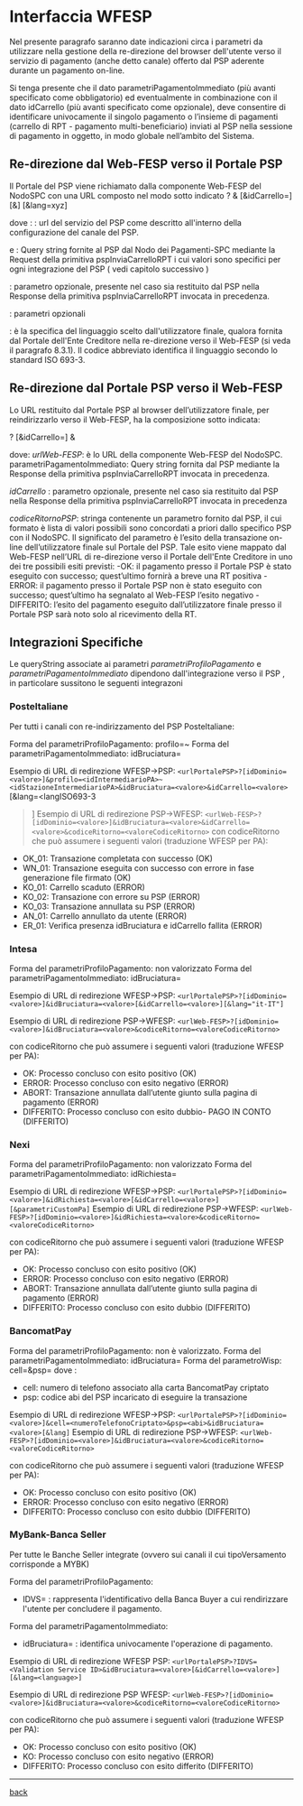 # Interfaccia WFESP

Nel presente paragrafo saranno date indicazioni circa i parametri da utilizzare nella gestione della re-direzione del browser dell'utente verso il servizio di pagamento (anche detto canale) offerto dal PSP aderente durante un pagamento on-line.

Si tenga presente che il dato parametriPagamentoImmediato (più avanti specificato come obbligatorio) ed eventualmente in combinazione con il dato idCarrello (più avanti specificato come opzionale), deve consentire di identificare univocamente il singolo pagamento o l’insieme di pagamenti (carrello di RPT - pagamento multi-beneficiario) inviati al PSP nella sessione di pagamento in oggetto, in modo globale nell’ambito del Sistema.

## Re-direzione dal Web-FESP verso il Portale PSP

Il Portale del PSP viene richiamato dalla componente Web-FESP del NodoSPC con una URL composto nel modo sotto indicato
<urlPortalePSP>?
<parametriProfiloPagamento>&
<parametriPagamentoImmediato>
[&idCarrello=<identificativoCarrello>]
[&<parametriWisp>]
[&lang=xyz]

dove :
<urlPortalePSP>:    url del servizio del PSP come descritto all'interno della configurazione del canale del PSP.

<parametriProfiloPagamento> e <parametriPagamentoImmediato>: Query string fornite al PSP dal Nodo dei Pagamenti-SPC mediante la Request della primitiva pspInviaCarrelloRPT i cui valori sono specifici per ogni integrazione del PSP ( vedi capitolo successivo )

<idCarrello>: parametro opzionale, presente nel caso sia restituito dal PSP nella Response della primitiva  pspInviaCarrelloRPT invocata in precedenza.

<parametriWISP>: parametri opzionali 

<lang>: è la specifica del linguaggio scelto dall'utilizzatore finale, qualora fornita dal Portale dell'Ente Creditore nella re-direzione verso il Web-FESP (si veda il paragrafo 8.3.1). Il codice abbreviato identifica il linguaggio secondo lo standard ISO 693-3.

## Re-direzione dal Portale PSP verso il Web-FESP

Lo URL restituito dal Portale PSP al browser dell’utilizzatore finale, per reindirizzarlo verso il Web-FESP, ha la composizione sotto indicata:

<urlWeb-FESP>?
<parametriPagamentoImmediato>
 [&idCarrello=<identificativoCarrello>]
&<codiceRitornoPSP>

dove:
*urlWeb-FESP*:  è lo URL della componente Web-FESP del NodoSPC.
parametriPagamentoImmediato:    Query string fornita dal PSP mediante la Response della primitiva pspInviaCarrelloRPT invocata in precedenza.

*idCarrello* : parametro opzionale, presente nel caso sia restituito dal PSP nella Response della primitiva pspInviaCarrelloRPT invocata in precedenza

*codiceRitornoPSP*:  stringa contenente un parametro fornito dal PSP, il cui formato è lista di valori possibili sono concordati a priori dallo specifico PSP con il NodoSPC. Il significato del parametro è l’esito della transazione on-line dell’utilizzatore finale sul Portale del PSP. Tale esito viene mappato dal Web-FESP nell’URL di re-direzione verso il Portale dell'Ente Creditore in uno dei tre possibili esiti previsti:
    -OK:    il pagamento presso il Portale PSP è stato eseguito con successo; quest’ultimo fornirà a breve una RT positiva
    -ERROR: il pagamento presso il Portale PSP non è stato eseguito con successo; quest’ultimo ha segnalato al Web-FESP l’esito negativo
    -DIFFERITO: l’esito del pagamento eseguito dall’utilizzatore finale presso il Portale PSP sarà noto solo al ricevimento della RT.

## Integrazioni Specifiche

Le queryString associate ai parametri *parametriProfiloPagamento* e *parametriPagamentoImmediato* dipendono dall'integrazione verso il PSP , in particolare sussitono le seguenti integrazoni

### PosteItaliane

Per tutti i canali con re-indirizzamento del PSP PosteItaliane:

Forma del parametriProfiloPagamento:
profilo=<idIntermediarioPA>~<idStazioneIntermediarioPA>
Forma del parametriPagamentoImmediato:
idBruciatura=<valore>

Esempio di URL di redirezione WFESP->PSP:
`<urlPortalePSP>?[idDominio=<valore>]&profilo=<idIntermediarioPA>~<idStazioneIntermediarioPA>&idBruciatura=<valore>&idCarrello=<valore>`
[&lang=<langISO693-3
>]
Esempio di URL di redirezione PSP->WFESP:
`<urlWeb-FESP>?[idDominio=<valore>]&idBruciatura=<valore>&idCarrello=<valore>&codiceRitorno=<valoreCodiceRitorno>`
con codiceRitorno che può assumere i seguenti valori (traduzione WFESP per PA):

- OK_01: Transazione completata con successo (OK)
- WN_01: Transazione eseguita con successo con errore in fase generazione file firmato (OK)
- KO_01: Carrello scaduto (ERROR)
- KO_02: Transazione con errore su PSP (ERROR)
- KO_03: Transazione annullata su PSP (ERROR)
- AN_01: Carrello annullato da utente (ERROR)
- ER_01: Verifica presenza idBruciatura e idCarrello fallita (ERROR)

### Intesa

Forma del parametriProfiloPagamento:
non valorizzato
Forma del parametriPagamentoImmediato:
idBruciatura=<valore>

Esempio di URL di redirezione WFESP->PSP:
`<urlPortalePSP>?[idDominio=<valore>]&idBruciatura=<valore>[&idCarrello=<valore>][&lang="it-IT"]`

Esempio di URL di redirezione PSP->WFESP:
`<urlWeb-FESP>?[idDominio=<valore>]&idBruciatura=<valore>&codiceRitorno=<valoreCodiceRitorno>`

con codiceRitorno che può assumere i seguenti valori (traduzione WFESP per PA):

- OK:           Processo concluso con esito positivo (OK)
- ERROR:        Processo concluso con esito negativo (ERROR)
- ABORT:        Transazione annullata dall’utente giunto sulla pagina di pagamento (ERROR)
- DIFFERITO:    Processo concluso con esito dubbio- PAGO IN CONTO (DIFFERITO)

### Nexi

Forma del parametriProfiloPagamento:
non valorizzato
Forma del parametriPagamentoImmediato:
idRichiesta=<valore>

Esempio di URL di redirezione WFESP->PSP:
`<urlPortalePSP>?[idDominio=<valore>]&idRichiesta=<valore>[&idCarrello=<valore>][&parametriCustomPa]`
Esempio di URL di redirezione PSP->WFESP:
`<urlWeb-FESP>?[idDominio=<valore>]&idRichiesta=<valore>&codiceRitorno=<valoreCodiceRitorno>`

con codiceRitorno che può assumere i seguenti valori (traduzione WFESP per PA):

- OK:           Processo concluso con esito positivo (OK)
- ERROR:        Processo concluso con esito negativo (ERROR)
- ABORT:        Transazione annullata dall’utente giunto sulla pagina di pagamento (ERROR)
- DIFFERITO:    Processo concluso con esito dubbio (DIFFERITO)

### BancomatPay

Forma del parametriProfiloPagamento:
non è valorizzato.
Forma del parametriPagamentoImmediato:
idBruciatura=<valore>
Forma del parametroWisp:
cell=<numeroTelefonoCriptato>&psp=<abi>
dove :

- cell: numero di telefono associato alla carta BancomatPay criptato 
- psp:  codice abi del PSP incaricato di eseguire la transazione
  
Esempio di URL di redirezione WFESP->PSP:
`<urlPortalePSP>?[idDominio=<valore>]&cell=<numeroTelefonoCriptato>&psp=<abi>&idBruciatura=<valore>[&lang]`
Esempio di URL di redirezione PSP->WFESP:
`<urlWeb-FESP>?[idDominio=<valore>]&idBruciatura=<valore>&codiceRitorno=<valoreCodiceRitorno>`

con codiceRitorno che può assumere i seguenti valori (traduzione WFESP per PA):

- OK:           Processo concluso con esito positivo (OK)
- ERROR:        Processo concluso con esito negativo (ERROR)
- DIFFERITO:    Processo concluso con esito dubbio (DIFFERITO)

### MyBank-Banca Seller

Per tutte le Banche Seller integrate (ovvero sui canali il cui tipoVersamento corrisponde a MYBK) 

Forma del parametriProfiloPagamento:

- IDVS=<valore> : rappresenta l'identificativo della Banca Buyer a cui rendirizzare l'utente per concludere il pagamento.

Forma del parametriPagamentoImmediato:

- idBruciatura=<valore> : identifica univocamente l'operazione di pagamento.

Esempio di URL di redirezione WFESP PSP:
`<urlPortalePSP>?IDVS=<Validation Service ID>&idBruciatura=<valore>[&idCarrello=<valore>][&lang=<language>]`

Esempio di URL di redirezione PSP WFESP:
`<urlWeb-FESP>?[idDominio=<valore>]&idBruciatura=<valore>&codiceRitorno=<valoreCodiceRitorno>`

con codiceRitorno che può assumere i seguenti valori (traduzione WFESP per PA):

- OK:   Processo concluso con esito positivo (OK)
- KO:   Processo concluso con esito negativo (ERROR)
- DIFFERITO:    Processo concluso con esito differito (DIFFERITO)

---
[back](README.md)